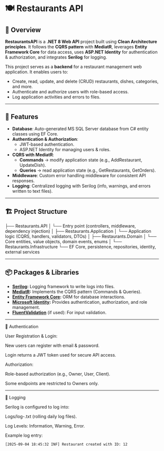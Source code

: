# 🍽️ Restaurants API  

## 📌 Overview  
**RestaurantsAPI** is a **.NET 8 Web API** project built using **Clean Architecture principles**. It follows the **CQRS pattern** with **MediatR**, leverages **Entity Framework Core** for data access, uses **ASP.NET Identity** for authentication & authorization, and integrates **Serilog** for logging.  

This project serves as a **backend** for a restaurant management web application. It enables users to:  
- Create, read, update, and delete (CRUD) restaurants, dishes, categories, and more.  
- Authenticate and authorize users with role-based access.  
- Log application activities and errors to files.  

---

## 🚀 Features  
- **Database**: Auto-generated MS SQL Server database from C# entity classes using EF Core.  
- **Authentication & Authorization**:  
  - JWT-based authentication.  
  - ASP.NET Identity for managing users & roles.  
- **CQRS with MediatR**:  
  - **Commands** → modify application state (e.g., AddRestaurant, UpdateDish).  
  - **Queries** → read application state (e.g., GetRestaurants, GetOrders).  
- **Middleware**: Custom error handling middleware for consistent API responses.  
- **Logging**: Centralized logging with Serilog (info, warnings, and errors written to text files).  

---

## 🏗️ Project Structure  

├── Restaurants.API
│ └── Entry point (controllers, middleware, dependency injection)
│
├── Restaurants.Application
│ └── Application logic (CQRS, handlers, validators, DTOs)
│
├── Restaurants.Domain
│ └── Core entities, value objects, domain events, enums
│
└── Restaurants.Infrastructure
└── EF Core, persistence, repositories, identity, external services

---

## 📦 Packages & Libraries  

- **[Serilog](https://serilog.net/):** Logging framework to write logs into files.  
- **[MediatR](https://github.com/jbogard/MediatR):** Implements the CQRS pattern (Commands & Queries).  
- **[Entity Framework Core](https://learn.microsoft.com/en-us/ef/core/):** ORM for database interactions.  
- **[Microsoft Identity](https://learn.microsoft.com/en-us/aspnet/core/security/authentication/identity):** Provides authentication, authorization, and role management.  
- **[FluentValidation](https://docs.fluentvalidation.net/en/latest/)** (if used): For input validation.  

---

🔐 Authentication

User Registration & Login:

New users can register with email & password.

Login returns a JWT token used for secure API access.

Authorization:

Role-based authorization (e.g., Owner, User, Client).

Some endpoints are restricted to Owners only.

---
📝 Logging

Serilog is configured to log into:

Logs/log-.txt (rolling daily log files).

Log Levels: Information, Warning, Error.

Example log entry:
```
[2025-09-04 18:45:32 INF] Restaurant created with ID: 12
```


